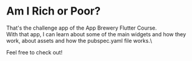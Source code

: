 # Am I Rich or Poor?

That's the challenge app of the App Brewery Flutter Course.\
With that app, I can learn about some of the main widgets and how they work, about assets and how the pubspec.yaml file works.\

Feel free to check out!

